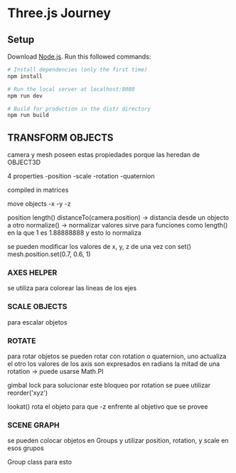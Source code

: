 # Three.js Journey

## Setup
Download [Node.js](https://nodejs.org/en/download/).
Run this followed commands:

``` bash
# Install dependencies (only the first time)
npm install

# Run the local server at localhost:8080
npm run dev

# Build for production in the dist/ directory
npm run build
```


## TRANSFORM OBJECTS
camera y mesh poseen estas propiedades porque las heredan de OBJECT3D

4 properties
-position
-scale
-rotation
-quaternion

compiled in matrices

move objects
-x
-y
-z

position
length()
distanceTo(camera.position) -> distancia desde un objecto a otro
normalize() -> normalizar valores
sirve para funciones como length() en la que 1 es 1.88888888
 y esto lo normaliza

 se pueden modificar los valores de x, y, z de una vez con
 set()
mesh.position.set(0.7, 0.6, 1)

### AXES HELPER
se utiliza para colorear las lineas de los ejes
### SCALE OBJECTS
para escalar objetos

### ROTATE
para rotar objetos
se pueden rotar con rotation o quaternion, uno actualiza el otro
los valores de los axis son expresados en radians
la mitad de una rotation -> puede usarse Math.PI

gimbal lock
para solucionar este bloqueo por rotation se puee utilizar
reorder('xyz')

lookat()
rota el objeto para que -z enfrente al objetivo que se provee

### SCENE GRAPH
se pueden colocar objetos en Groups y utilizar position, rotation, y scale en esos grupos

Group class para esto




